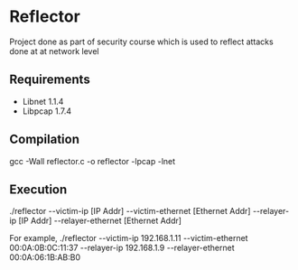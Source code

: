 # Reflector
Project done as part of security course which is used to reflect attacks done at at network level

## Requirements
- Libnet 1.1.4
- Libpcap 1.7.4

## Compilation
gcc -Wall reflector.c -o reflector -lpcap -lnet

## Execution
./reflector --victim-ip [IP Addr] --victim-ethernet [Ethernet Addr] --relayer-ip [IP Addr] --relayer-ethernet [Ethernet Addr]

For example,
./reflector --victim-ip 192.168.1.11 --victim-ethernet 00:0A:0B:0C:11:37 --relayer-ip 192.168.1.9 --relayer-ethernet 00:0A:06:1B:AB:B0
